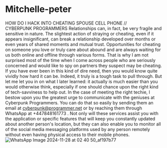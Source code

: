 # Mitchelle-peter
HOW DO I HACK INTO CHEATING SPOUSE CELL PHONE // CYBERPUNK PROGRAMMERS
Relationships can, in fact, be very fragile and sensitive in nature. The slightest action of straying or cheating, even if it appears insignificant, can break a relationship developed over months or even years of shared moments and mutual trust. Opportunities for cheating on someone you love or truly care about abound and are always waiting for us both online and offline through various forms. That is why I am not surprised most of the time when I come across people who are seriously concerned and would like to spy on partners they suspect may be cheating. If you have ever been in this kind of dire need, then you would know quite vividly how hard it can be. Indeed, it truly is a tough task to pull through. But let me let you in on what I later learned: it actually is much easier than you would otherwise think, especially if one should chance upon the right kind of tech-savviness to help out. In the case of meeting the right techie, I bestow upon you the greatest urge to communicate with the geniuses at Cyberpunk Programmers. You can do that so easily by sending them an email at cyberpunk@programmer.net or by reaching them through WhatsApp at +447848161773 . Not only will these services assist you with the application or specific features that will keep you constantly updated about another person's location, but they can also enable you to monitor all of the social media messaging platforms used by any person remotely without even having physical access to their mobile phones.![WhatsApp Image 2024-11-28 at 02 40 50_af197b77](https://github.com/user-attachments/assets/68cac114-0ca0-4ac3-8b42-716bd8c36309)
